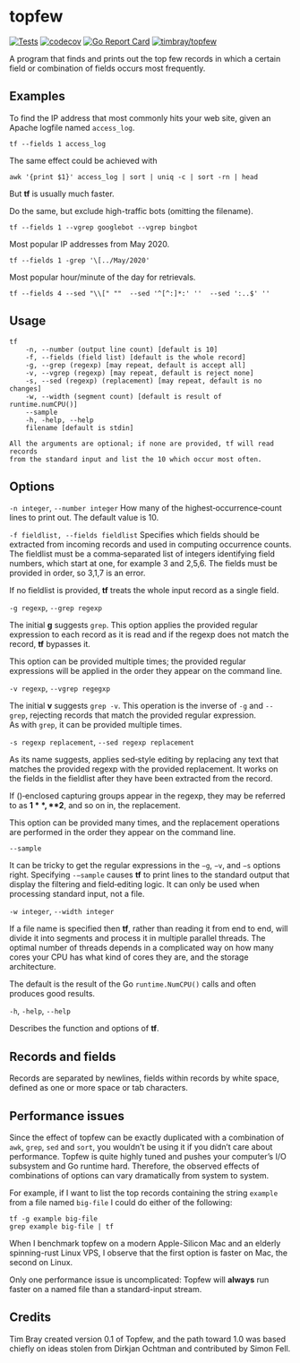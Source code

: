 # topfew

[![Tests](https://github.com/timbray/topfew/actions/workflows/tests.yaml/badge.svg)](https://github.com/timbray/topfew/actions/workflows/tests.yaml)
[![codecov](https://codecov.io/gh/timbray/topfew/branch/main/graph/badge.svg)](https://codecov.io/gh/timbray/topfew)
[![Go Report Card](https://goreportcard.com/badge/github.com/timbray/topfew)](https://goreportcard.com/report/github.com/timbray/topfew)
[![timbray/topfew](https://img.shields.io/github/go-mod/go-version/timbray/topfew)](https://github.com/timbray/topfew)


A program that finds and prints out the top few records in which a certain field or combination of fields occurs most frequently.

## Examples

To find the IP address that most commonly hits your web site, given an Apache logfile named `access_log`.

`tf --fields 1 access_log`

The same effect could be achieved with

`awk '{print $1}' access_log | sort | uniq -c | sort -rn | head`

But **tf** is usually much faster.

Do the same, but exclude high-traffic bots (omitting the filename).

`tf --fields 1 --vgrep googlebot --vgrep bingbot`

Most popular IP addresses from May 2020.

`tf --fields 1 -grep '\[../May/2020'`

Most popular hour/minute of the day for retrievals.

`tf --fields 4 --sed "\\[" ""  --sed '^[^:]*:' ''  --sed ':..$' ''`

## Usage

```shell
tf 
	-n, --number (output line count) [default is 10]
	-f, --fields (field list) [default is the whole record]
	-g, --grep (regexp) [may repeat, default is accept all]
	-v, --vgrep (regexp) [may repeat, default is reject none]
	-s, --sed (regexp) (replacement) [may repeat, default is no changes]
	-w, --width (segment count) [default is result of runtime.numCPU()]
	--sample
	-h, -help, --help
	filename [default is stdin]

All the arguments are optional; if none are provided, tf will read records 
from the standard input and list the 10 which occur most often.
```
## Options
`-n integer`, `--number integer` How many of the highest‐occurrence‐count lines to print out. 
The default value is 10.

`-f fieldlist, --fields fieldlist` Specifies which fields should be extracted from incoming records and used in computing occurrence counts.
The fieldlist must be a comma‐separated  list  of  integers  identifying  field numbers, which start at one, for example 3 and 2,5,6.
The fields must be provided in order, so 3,1,7 is an error.

If no fieldlist is provided, **tf** treats the whole input record as a single field.

`-g regexp`, `--grep regexp`

The  initial **g** suggests `grep`.
This option applies the provided regular expression to each record as it is read and if the regexp does not match the record, **tf** bypasses it.

This option can be provided multiple times; the provided regular expressions will be applied in the order they appear on the command line.

`-v regexp`, `--vgrep regegxp`

The initial **v** suggests `grep ‐v`. This operation is the  inverse  of `-g` and `-‐grep`, rejecting records that match the  provided regular  expression.  
As  with `grep`, it can be provided multiple times.

`-s regexp replacement`, `--sed regexp replacement`

As its name suggests, applies sed‐style editing by replacing any text that matches the provided regexp with the provided replacement.
It  works on the fields in the fieldlist after they have been extracted from the record.

If ()‐enclosed capturing groups appear in the regexp,  they  may be referred to as **$1**, **$2**, and so on in, the replacement.

This  option can be provided many times, and the replacement operations are performed in the order they appear on  the  command line.

`--sample`

It can be tricky to get the regular expressions in the `−g`, `−v`, and `−s` options  right.
Specifying `-−sample`  causes  **tf**  to  print lines to the standard output that display the filtering and field‐editing logic.
It can  only  be used when processing standard input, not a file.

`-w integer`, `--width integer`

If a file name is specified then **tf**, rather than reading it from end to end, will divide it into segments and process it in multiple parallel threads.
The optimal number of threads depends in a complicated way on how many cores your CPU has what kind of cores they are, and the storage architecture.

The default is the result of the Go `runtime.NumCPU()` calls and often produces good results.

`-h`, `-help`, `--help`

Describes the function and options of **tf**.

## Records and fields

Records are separated by newlines, fields within records by white space, defined as one or more space or tab characters.

## Performance issues

Since the effect of topfew can be exactly duplicated with a combination of `awk`, `grep`, `sed` and `sort`, you wouldn’t be using it if you didn’t care about performance. 
Topfew is quite highly tuned and pushes your computer’s I/O subsystem and Go runtime hard.
Therefore, the observed effects of combinations of options can vary dramatically from system to system.

For example, if I want to list the top records containing the string `example` from a file named `big-file` I could do either of the following:

```shell
tf -g example big-file 
grep example big-file | tf
```

When I benchmark topfew on a modern Apple-Silicon Mac and an elderly spinning-rust Linux VPS, I observe that the first option is faster on Mac, the second on Linux.

Only one performance issue is uncomplicated: Topfew will **always** run faster on a named file than a standard-input stream.

## Credits

Tim Bray created version 0.1 of Topfew, and the path toward 1.0 was based chiefly on ideas stolen from Dirkjan Ochtman and contributed by Simon Fell.
